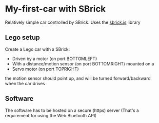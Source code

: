 # My-first-car with SBrick

Relatively simple car controlled by SBrick. Uses the [sbrick.js](https://github.com/360fun/sbrick.js) library

## Lego setup

Create a Lego car with a SBrick:
- Driven by a motor (on port BOTTOMLEFT)
- With a distance/motion sensor (on port BOTTOMRIGHT) mounted on a
- Servo motor (on port TOPRIGHT)

the motion sensor should point up, and will be turned forward/backward when the car drives

## Software

The software has to be hosted on a secure (https) server (That's a requirement for using the Web Bluetooth API)